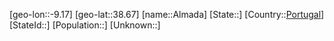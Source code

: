 ﻿---
location: [38.67,-9.17]
type: City
tags:
- geo/City


SpocWebEntityId: 28751
isDeleted: false
confidential: public

---
[geo-lon::-9.17]
[geo-lat::38.67]
[name::Almada]
[State::]
[Country::[Portugal](geo/Continent/Europe/Portugal.md)]
[StateId::]
[Population::]
[Unknown::]

